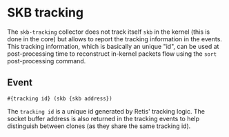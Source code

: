 # SKB tracking

The `skb-tracking` collector does not track itself `skb` in the kernel (this is
done in the core) but allows to report the tracking information in the events.
This tracking information, which is basically an unique "id", can be used at
post-processing time to reconstruct in-kernel packets flow using the `sort`
post-processing command.

## Event

```
#{tracking id} (skb {skb address})
```

The `tracking id` is a unique id generated by Retis' tracking logic. The socket
buffer address is also returned in the tracking events to help distinguish
between clones (as they share the same tracking id).
